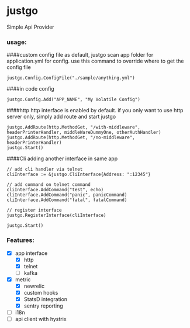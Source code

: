 # justgo
Simple Api Provider

### usage:

####custom config file
as default, justgo scan app folder for application.yml for config. use this command to override where to get the config file
~~~~
justgo.Config.ConfigFile("./sample/anything.yml")
~~~~

####in code config
~~~~
justgo.Config.Add("APP_NAME", "My Volatile Config")
~~~~


####http
http interface is enabled by default. if you only want to use http server only, simply add route and start justgo
~~~~
justgo.AddRoute(http.MethodGet, "/with-middleware", headerPrinterHandler, middleWareDummyOne, otherAuthHandler)
justgo.AddRoute(http.MethodGet, "/no-middleware", headerPrinterHandler)
justgo.Start()
~~~~

####Cli 
adding another interface in same app
~~~~
// add cli handler via telnet
cliInterface := &justgo.CliInterface{Address: ":12345"}

// add command on telnet command
cliInterface.AddCommand("test", echo)
cliInterface.AddCommand("panic", panicCommand)
cliInterface.AddCommand("fatal", fatalCommand)

// register interface
justgo.RegisterInterface(cliInterface)

justgo.Start()
~~~~

### Features:
* [x] app interface
    * [x] http
    * [x] telnet
    * [ ] kafka
* [x] metric
    * [x] newrelic
    * [x] custom hooks
    * [x] StatsD integration
    * [x] sentry reporting 
* [ ] i18n 
* [ ] api client with hystrix

